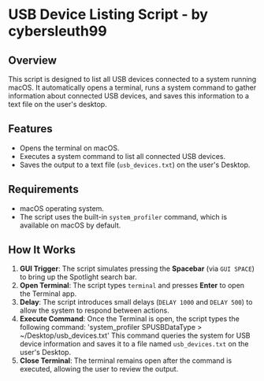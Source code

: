 # USB Device Listing Script - by cybersleuth99

## Overview

This script is designed to list all USB devices connected to a system running macOS. It automatically opens a terminal, runs a system command to gather information about connected USB devices, and saves this information to a text file on the user's desktop.

## Features

- Opens the terminal on macOS.
- Executes a system command to list all connected USB devices.
- Saves the output to a text file (`usb_devices.txt`) on the user's Desktop.

## Requirements

- macOS operating system.
- The script uses the built-in `system_profiler` command, which is available on macOS by default.

## How It Works

1. **GUI Trigger**: The script simulates pressing the **Spacebar** (via `GUI SPACE`) to bring up the Spotlight search bar.
2. **Open Terminal**: The script types `terminal` and presses **Enter** to open the Terminal app.
3. **Delay**: The script introduces small delays (`DELAY 1000` and `DELAY 500`) to allow the system to respond between actions.
4. **Execute Command**: Once the Terminal is open, the script types the following command: 'system_profiler SPUSBDataType > ~/Desktop/usb_devices.txt' This command queries the system for USB device information and saves it to a file named `usb_devices.txt` on the user's Desktop.
5. **Close Terminal**: The terminal remains open after the command is executed, allowing the user to review the output.

